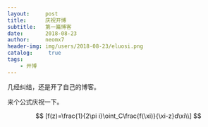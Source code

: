 ```yaml
---
layout:     post
title:      庆祝开博
subtitle:   第一篇博客
date:       2018-08-23
author:     neomx7
header-img: img/users/2018-08-23/eluosi.png
catalog: 	 true
tags:
    - 开博
---
```


几经纠结，还是开了自己的博客。

来个公式庆祝一下。

$$
[f(z)=\frac{1}{2\pi i}\oint_C\frac{f(\xi)}{\xi-z}d\xi\\]
$$
